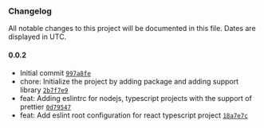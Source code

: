 ### Changelog

All notable changes to this project will be documented in this file. Dates are displayed in UTC.

#### 0.0.2

- Initial commit [`997a8fe`](https://github.com/amittkSharma/eslint-checker/commit/997a8fefc617b9944982970bb16b73ed7c1b85b8)
- chore: Initialize the project by adding package and adding support library [`2b7f7e9`](https://github.com/amittkSharma/eslint-checker/commit/2b7f7e9dd4572e8783d5f2051add1eefc60e103e)
- feat: Adding eslintrc for nodejs, typescript projects with the support of prettier [`0d79547`](https://github.com/amittkSharma/eslint-checker/commit/0d79547c2cf300ceda29cde1383a61c92856fed1)
- feat: Add eslint root configuration for react typescript project [`18a7e7c`](https://github.com/amittkSharma/eslint-checker/commit/18a7e7c114a382f34b0c244ca1761bdfe0728bd4)
